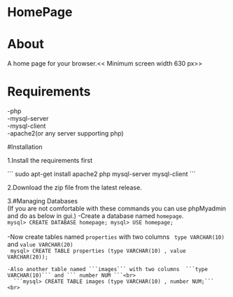 # HomePage

# About
A home page for your browser.<< Minimum screen width 630 px>>

# Requirements
  
  -php<br> 
  -mysql-server<br>
  -mysql-client<br>
  -apache2(or any server supporting php)

#Installation 
    
  1.Install the requirements first
  <p>
    ```
       sudo apt-get install apache2 php mysql-server mysql-client
    ```</p>
  
  2.Download the zip file from the latest release.<br>
  
  3.#Managing Databases<br>
  (If you are not comfortable with these commands you can use phpMyadmin and do as below in gui.) 
   -Create a database named ```homepage```.<br> 
      ```
       mysql> CREATE DATABASE homepage;
       mysql> USE homepage;
      ```<br>  
   -Now create tables named ```properties``` with two columns ``` type VARCHAR(10)``` and ```value VARCHAR(20)``` 
     <br> 
     ``` mysql> CREATE TABLE properties (type VARCHAR(10) , value VARCHAR(20));```
    <br>
    
    -Also another table named ```images``` with two columns  ```type VARCHAR(10)``` and ``` number NUM ```<br>
      ```mysql> CREATE TABLE images (type VARCHAR(10) , number NUM;```
    <br>
